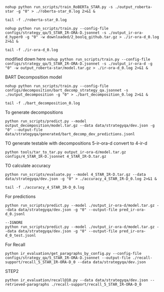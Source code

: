 ```nohup python run_scripts/train_RoBERTa_STAR.py -s ./output_roberta-star -g "0" > ./roberta-star_0.log 2>&1 &```

```tail -f ./roberta-star_0.log```


```nohup python run_scripts/train.py --config-file  configs/strategy_qa/5_STAR_IR-ORA-D.jsonnet -s ./output_ir-ora-d_hyper0 -g "0" -w downloaded/2_boolq_github.tar.gz > ./ir-ora-d_0.log 2>&1 &```

```tail -f ./ir-ora-d_0.log```

modified down here
```nohup python run_scripts/train.py --config-file  configs/strategy_qa/5_STAR_IR-ORA-D.jsonnet -s ./output_ir-ora-d -g "0" -w output_roberta-star/model.tar.gz > ./ir-ora-d_0.log 2>&1 &```


BART Decomposition model
```
nohup python run_scripts/train.py --config-file configs/decomposition/bart_decomp_strategy_qa.jsonnet -s ./output_decomposition -g "0" > ./bart_decomposition_0.log 2>&1 &
```

```tail -f ./bart_decomposition_0.log```


To generate decompositions

```
python run_scripts/predict.py --model output_decomposition/model.tar.gz --data data/strategyqa/dev.json -g "0" --output-file data/strategyqa/generated/bart_decomp_dev_predictions.jsonl
```

TO generate testable with decompositions 5-ir-ora-d convert to 4-ir-d

```
python tools/tar_to_tar.py output_ir-ora-d/model.tar.gz configs/4_STAR_IR-D.jsonnet 4_STAR_IR-D.tar.gz
```

TO calculate accuracy
```
python run_scripts/evaluate.py --model 4_STAR_IR-D.tar.gz --data data/strategyqa/dev.json -g "0" > ./accuracy_4_STAR_IR-D_0.log 2>&1 &
```

```tail -f ./accuracy_4_STAR_IR-D_0.log```


For predictions
```
python run_scripts/predict.py --model ./output_ir-ora-d/model.tar.gz --data data/strategyqa/dev.json -g "0" --output-file pred_ir-ora-d_0.jsonl

--IGNORE
python run_scripts/predict.py --model ./output_ir-ora-d/model.tar.gz --data data/strategyqa/dev.json -g "0" --output-file pred_ir-ora-d_0_test.jsonl
```

For Recall
```
python ir_evaluation/get_paragraphs_by_config.py --config-file configs/strategy_qa/5_STAR_IR-ORA-D.jsonnet --output-file ./recall-support/recall_5_STAR_IR-ORA-D_0 --data data/strategyqa/dev.json

```

STEP2
```
python ir_evaluation/recall@10.py --data data/strategyqa/dev.json --retrieved-paragraphs ./recall-support/recall_5_STAR_IR-ORA-D_0

```
